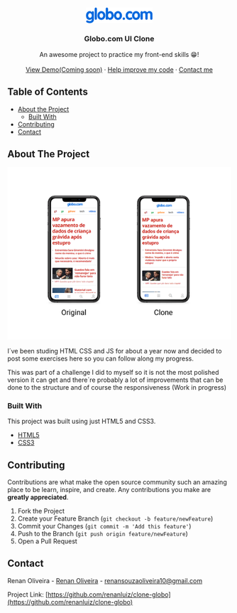 
<!-- PROJECT LOGO -->
<br />
<p align="center">
  <a href="https://github.com/othneildrew/Best-README-Template">
    <img src="assets/img/logo.png" alt="Logo" width="150">
  </a>

  <h3 align="center">Globo.com UI Clone</h3>

  <p align="center">
    An awesome project to practice my front-end skills 😁!
    <br />
    <br />
    <a href="#">View Demo(Coming soon)</a>
    ·
    <a href="#contributing">Help improve my code</a>
        ·
    <a href="#contact">Contact me</a>
  </p>
</p>


<!-- TABLE OF CONTENTS -->
## Table of Contents

* [About the Project](#about-the-project)
  * [Built With](#built-with)
* [Contributing](#contributing)
* [Contact](#contact)




<!-- ABOUT THE PROJECT -->
## About The Project


<img src='/assets/img/comparison.png'>

I´ve been studing HTML CSS and JS for about a year now and decided to post some exercises here so you can follow along my progress. 

This was part of a challenge I did to myself so it is not the most polished version it can get and there´re probably a lot of improvements that can be done to the structure and of course the responsiveness (Work in progress)

### Built With
This project was built using just HTML5 and CSS3.
* [HTML5](https://developer.mozilla.org/pt-BR/docs/Web/HTML/HTML5)
* [CSS3](https://developer.mozilla.org/pt-BR/docs/Archive/CSS3)

<!-- CONTRIBUTING -->
## Contributing

Contributions are what make the open source community such an amazing place to be learn, inspire, and create. Any contributions you make are **greatly appreciated**.

1. Fork the Project
2. Create your Feature Branch (`git checkout -b feature/newFeature`)
3. Commit your Changes (`git commit -m 'Add this feature'`)
4. Push to the Branch (`git push origin feature/newFeature`)
5. Open a Pull Request


<!-- CONTACT -->
## Contact

Renan Oliveira - [Renan Oliveira](tiny.cc/renanoliveira) - renansouzaoliveira10@gmail.com

Project Link: [https://github.com/renanluiz/clone-globo](https://github.com/renanluiz/clone-globo)

